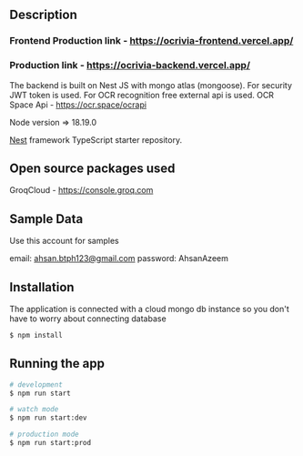 ## Description

### Frontend Production link - https://ocrivia-frontend.vercel.app/
### Production link - https://ocrivia-backend.vercel.app/

The backend is built on Nest JS with mongo atlas (mongoose). For security JWT token is used.
For OCR recognition free external api is used.
OCR Space Api - https://ocr.space/ocrapi

Node version => 18.19.0

[Nest](https://github.com/nestjs/nest) framework TypeScript starter repository.

## Open source packages used

GroqCloud - https://console.groq.com

## Sample Data

Use this account for samples

email: ahsan.btph123@gmail.com
password: AhsanAzeem

## Installation

The application is connected with a cloud mongo db instance so you don't have to worry about connecting database

```bash
$ npm install
```

## Running the app

```bash
# development
$ npm run start

# watch mode
$ npm run start:dev

# production mode
$ npm run start:prod
```
